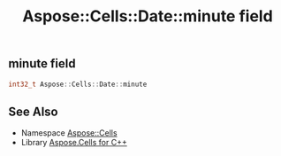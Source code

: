 ﻿---
title: Aspose::Cells::Date::minute field
linktitle: minute
second_title: Aspose.Cells for C++ API Reference
description: 'How to use minute field of Aspose::Cells::Date class in C++.'
type: docs
weight: 500
url: /cpp/aspose.cells/date/minute/
---
## minute field




```cpp
int32_t Aspose::Cells::Date::minute
```

## See Also

* Namespace [Aspose::Cells](../../)
* Library [Aspose.Cells for C++](../../../)
